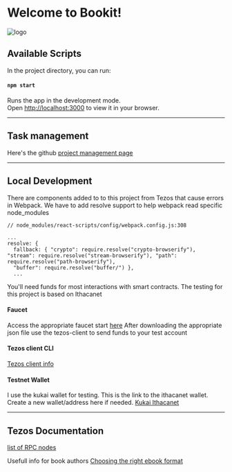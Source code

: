 # Welcome to Bookit!
![logo](https://64.media.tumblr.com/0d1384f5926bf41dfa090ad86595346b/b2c02e89d3182d04-c3/s540x810/ae67933ba43db02d83e4be3c54deee60ba32c230.gif)


## Available Scripts

In the project directory, you can run:

#### `npm start`

Runs the app in the development mode.\
Open [http://localhost:3000](http://localhost:3000) to view it in your browser.

---
## Task management

Here's the github [project management page](https://github.com/users/mrnigelalford/projects/2)

---

## Local Development

There are components added to to this project from Tezos that cause errors in Webpack. We have to add resolve support to help webpack read specific node_modules

```
// node_modules/react-scripts/config/webpack.config.js:308

...
resolve: {
  fallback: { "crypto": require.resolve("crypto-browserify"), "stream": require.resolve("stream-browserify"), "path": require.resolve("path-browserify"),
  "buffer": require.resolve("buffer/") },
  ...

```

You'll need funds for most interactions with smart contracts. The testing for this project is based on Ithacanet

#### Faucet

Access the appropriate faucet start [here](https://teztnets.xyz/)
After downloading the appropriate json file use the tezos-client to send funds to your test account

#### Tezos client CLI

[Tezos client info](https://assets.tqtezos.com/docs/setup/1-tezos-client/)

#### Testnet Wallet

I use the kukai wallet for testing. This is the link to the ithacanet wallet. Create a new wallet/address here if needed.
[Kukai Ithacanet](https://ithacanet.kukai.app/)

---
## Tezos Documentation

[list of RPC nodes](https://tezostaquito.io/docs/rpc_nodes/)

Usefull info for book authors
[Choosing the right ebook format](https://learn.g2.com/ebook-formats)
